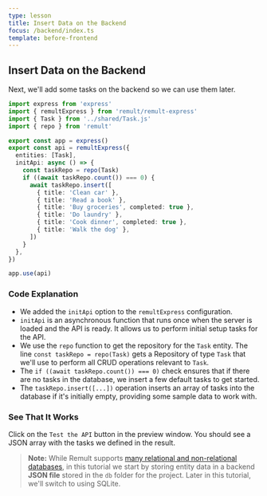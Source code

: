 ```yaml
---
type: lesson
title: Insert Data on the Backend
focus: /backend/index.ts
template: before-frontend
---
```


## Insert Data on the Backend

Next, we'll add some tasks on the backend so we can use them later.

```ts title="backend/index.ts" add={4,9-21}
import express from 'express'
import { remultExpress } from 'remult/remult-express'
import { Task } from '../shared/Task.js'
import { repo } from 'remult'

export const app = express()
export const api = remultExpress({
  entities: [Task],
  initApi: async () => {
    const taskRepo = repo(Task)
    if ((await taskRepo.count()) === 0) {
      await taskRepo.insert([
        { title: 'Clean car' },
        { title: 'Read a book' },
        { title: 'Buy groceries', completed: true },
        { title: 'Do laundry' },
        { title: 'Cook dinner', completed: true },
        { title: 'Walk the dog' },
      ])
    }
  },
})

app.use(api)
```

### Code Explanation

- We added the `initApi` option to the `remultExpress` configuration.
- `initApi` is an asynchronous function that runs once when the server is loaded and the API is ready. It allows us to perform initial setup tasks for the API.
- We use the `repo` function to get the repository for the `Task` entity. The line `const taskRepo = repo(Task)` gets a Repository of type `Task` that we'll use to perform all CRUD operations relevant to `Task`.
- The `if ((await taskRepo.count()) === 0)` check ensures that if there are no tasks in the database, we insert a few default tasks to get started.
- The `taskRepo.insert([...])` operation inserts an array of tasks into the database if it's initially empty, providing some sample data to work with.

### See That It Works

Click on the `Test the API` button in the preview window. You should see a JSON array with the tasks we defined in the result.

> **Note:** While Remult supports [many relational and non-relational databases](https://remult.dev/docs/installation/database/), in this tutorial we start by storing entity data in a backend **JSON file** stored in the `db` folder for the project. Later in this tutorial, we'll switch to using SQLite.
